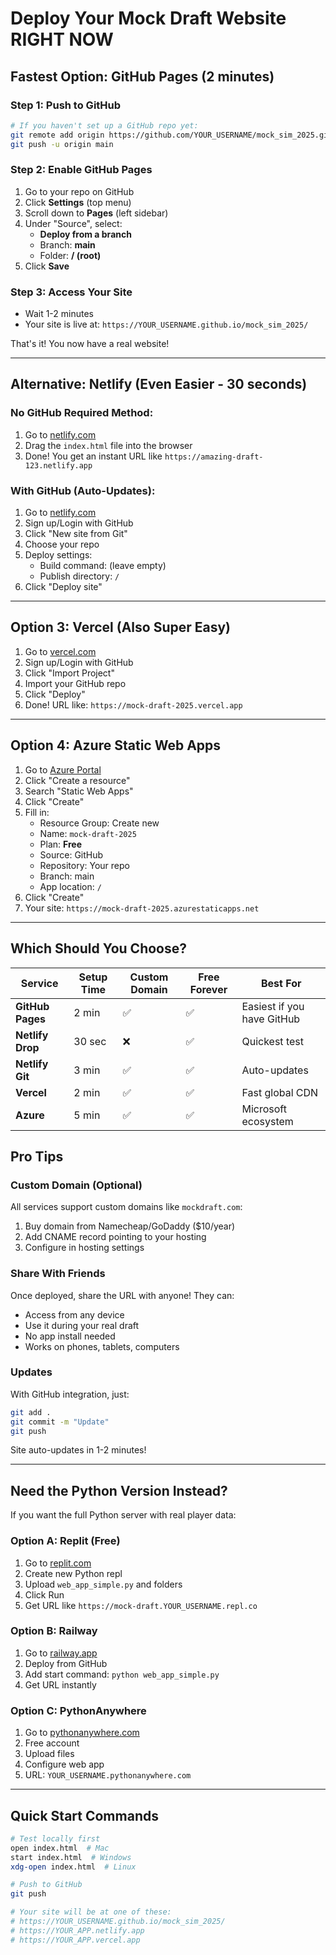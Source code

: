 # Deploy Your Mock Draft Website RIGHT NOW

## Fastest Option: GitHub Pages (2 minutes)

### Step 1: Push to GitHub
```bash
# If you haven't set up a GitHub repo yet:
git remote add origin https://github.com/YOUR_USERNAME/mock_sim_2025.git
git push -u origin main
```

### Step 2: Enable GitHub Pages
1. Go to your repo on GitHub
2. Click **Settings** (top menu)
3. Scroll down to **Pages** (left sidebar)
4. Under "Source", select:
   - **Deploy from a branch**
   - Branch: **main**
   - Folder: **/ (root)**
5. Click **Save**

### Step 3: Access Your Site
- Wait 1-2 minutes
- Your site is live at: `https://YOUR_USERNAME.github.io/mock_sim_2025/`

That's it! You now have a real website!

---

## Alternative: Netlify (Even Easier - 30 seconds)

### No GitHub Required Method:
1. Go to [netlify.com](https://app.netlify.com/drop)
2. Drag the `index.html` file into the browser
3. Done! You get an instant URL like `https://amazing-draft-123.netlify.app`

### With GitHub (Auto-Updates):
1. Go to [netlify.com](https://netlify.com)
2. Sign up/Login with GitHub
3. Click "New site from Git"
4. Choose your repo
5. Deploy settings:
   - Build command: (leave empty)
   - Publish directory: `/`
6. Click "Deploy site"

---

## Option 3: Vercel (Also Super Easy)

1. Go to [vercel.com](https://vercel.com)
2. Sign up/Login with GitHub
3. Click "Import Project"
4. Import your GitHub repo
5. Click "Deploy"
6. Done! URL like: `https://mock-draft-2025.vercel.app`

---

## Option 4: Azure Static Web Apps

1. Go to [Azure Portal](https://portal.azure.com)
2. Click "Create a resource"
3. Search "Static Web Apps"
4. Click "Create"
5. Fill in:
   - Resource Group: Create new
   - Name: `mock-draft-2025`
   - Plan: **Free**
   - Source: GitHub
   - Repository: Your repo
   - Branch: main
   - App location: `/`
6. Click "Create"
7. Your site: `https://mock-draft-2025.azurestaticapps.net`

---

## Which Should You Choose?

| Service | Setup Time | Custom Domain | Free Forever | Best For |
|---------|------------|---------------|--------------|----------|
| **GitHub Pages** | 2 min | ✅ | ✅ | Easiest if you have GitHub |
| **Netlify Drop** | 30 sec | ❌ | ✅ | Quickest test |
| **Netlify Git** | 3 min | ✅ | ✅ | Auto-updates |
| **Vercel** | 2 min | ✅ | ✅ | Fast global CDN |
| **Azure** | 5 min | ✅ | ✅ | Microsoft ecosystem |

## Pro Tips

### Custom Domain (Optional)
All services support custom domains like `mockdraft.com`:
1. Buy domain from Namecheap/GoDaddy ($10/year)
2. Add CNAME record pointing to your hosting
3. Configure in hosting settings

### Share With Friends
Once deployed, share the URL with anyone! They can:
- Access from any device
- Use it during your real draft
- No app install needed
- Works on phones, tablets, computers

### Updates
With GitHub integration, just:
```bash
git add .
git commit -m "Update"
git push
```
Site auto-updates in 1-2 minutes!

---

## Need the Python Version Instead?

If you want the full Python server with real player data:

### Option A: Replit (Free)
1. Go to [replit.com](https://replit.com)
2. Create new Python repl
3. Upload `web_app_simple.py` and folders
4. Click Run
5. Get URL like `https://mock-draft.YOUR_USERNAME.repl.co`

### Option B: Railway
1. Go to [railway.app](https://railway.app)
2. Deploy from GitHub
3. Add start command: `python web_app_simple.py`
4. Get URL instantly

### Option C: PythonAnywhere
1. Go to [pythonanywhere.com](https://pythonanywhere.com)
2. Free account
3. Upload files
4. Configure web app
5. URL: `YOUR_USERNAME.pythonanywhere.com`

---

## Quick Start Commands

```bash
# Test locally first
open index.html  # Mac
start index.html  # Windows
xdg-open index.html  # Linux

# Push to GitHub
git push

# Your site will be at one of these:
# https://YOUR_USERNAME.github.io/mock_sim_2025/
# https://YOUR_APP.netlify.app
# https://YOUR_APP.vercel.app
```